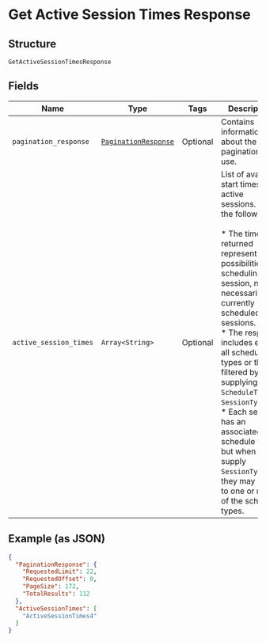 
# Get Active Session Times Response

## Structure

`GetActiveSessionTimesResponse`

## Fields

| Name | Type | Tags | Description |
|  --- | --- | --- | --- |
| `pagination_response` | [`PaginationResponse`](../../doc/models/pagination-response.md) | Optional | Contains information about the pagination to use. |
| `active_session_times` | `Array<String>` | Optional | List of available start times for active sessions. Note the following:<br><br>* The times returned represent possibilities for scheduling a session, not necessarily currently scheduled sessions.<br>* The response includes either all schedule types or those filtered by supplying `ScheduleType` or `SessionTypeIds`.<br>* Each session has an associated schedule type, but when you supply `SessionTypeIds`, they may map to one or more of the schedule types. |

## Example (as JSON)

```json
{
  "PaginationResponse": {
    "RequestedLimit": 22,
    "RequestedOffset": 0,
    "PageSize": 172,
    "TotalResults": 112
  },
  "ActiveSessionTimes": [
    "ActiveSessionTimes4"
  ]
}
```

